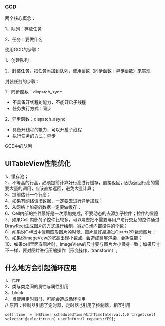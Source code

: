 ### GCD 
两个核心概念：

1、队列：存放任务

2、任务：要做什么

使用GCD的步骤：

1、创建队列

2、封装任务，把任务添加到队列，使用函数（同步函数｜异步函数）来实现

封装任务的步骤：

1、同步函数：dispatch_sync

+ 不具备开线程的能力，不能开启子线程
+ 任务执行方式：同步

2、异步函数：dispatch_async

+ 具备开线程的能力，可以开启子线程
+ 执行任务的方式：异步

GCD中的队列


## UITableView性能优化
1、缓存池；</br>
2、不等高的行高，必须提前计算好行高进行缓存，直接返回，因为返回行高的需要大量的调用，应该直接返回，避免大量计算；</br>
3、提前估计一个行高；</br>
4、如果有网络请求数据，一定要去进行异步加载；</br>
5、从网络上加载的数据一定要做缓存；</br>
6、Cell内部的控件最好是一次添加完成，不要动态的去添加子控件；控件的显隐</br>
7、如果Cell 内部的子控件比较多，可以考虑把不需要与用户进行交互的控件通过DrawRect生成图片的方式进行绘制，减少Cell内部控件的个数；</br>
8、如果说Cell当中使用圆形图片的时候，图片最好是通过Quarts2D裁剪图片；</br>
9、如果说imageView的宽高出现小数点，会造成离屏渲染，会耗性能；</br>
10、如果cell里面有图片时，imageView的尺寸要与图片大小保持一致；如果尺寸不一样，要对图片进行压缩操作（形变操作，transform）;</br>


## 什么地方会引起循环应用
1、代理</br>
2、类与类之间的属性与属性引用</br>
3、block</br>
4、当使用定时器时，可能会造成循环引用</br>
// 原因：控制器引用了定时器，定时器也引用了控制器，相互引用
```
self.timer = [NSTimer scheduledTimerWithTimeInterval:1.0 target:self selector:@selector(run) userInfo:nil repeats:YES];
```


